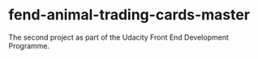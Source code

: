 # fend-animal-trading-cards-master
The second project as part of the Udacity Front End Development Programme.
